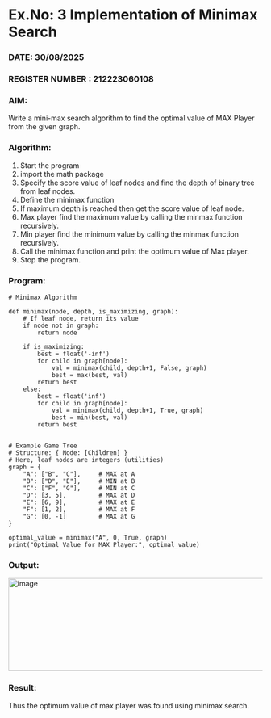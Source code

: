 # Ex.No: 3  Implementation of Minimax Search
### DATE:  30/08/2025                                                                          
### REGISTER NUMBER : 212223060108
### AIM: 
Write a mini-max search algorithm to find the optimal value of MAX Player from the given graph.
### Algorithm:
1. Start the program
2. import the math package
3. Specify the score value of leaf nodes and find the depth of binary tree from leaf nodes.
4. Define the minimax function
5. If maximum depth is reached then get the score value of leaf node.
6. Max player find the maximum value by calling the minmax function recursively.
7. Min player find the minimum value by calling the minmax function recursively.
8. Call the minimax function  and print the optimum value of Max player.
9. Stop the program. 

### Program:
```
# Minimax Algorithm

def minimax(node, depth, is_maximizing, graph):
    # If leaf node, return its value
    if node not in graph:  
        return node
    
    if is_maximizing:
        best = float('-inf')
        for child in graph[node]:
            val = minimax(child, depth+1, False, graph)
            best = max(best, val)
        return best
    else:
        best = float('inf')
        for child in graph[node]:
            val = minimax(child, depth+1, True, graph)
            best = min(best, val)
        return best


# Example Game Tree
# Structure: { Node: [Children] }
# Here, leaf nodes are integers (utilities)
graph = {
    "A": ["B", "C"],     # MAX at A
    "B": ["D", "E"],     # MIN at B
    "C": ["F", "G"],     # MIN at C
    "D": [3, 5],         # MAX at D
    "E": [6, 9],         # MAX at E
    "F": [1, 2],         # MAX at F
    "G": [0, -1]         # MAX at G
}

optimal_value = minimax("A", 0, True, graph)
print("Optimal Value for MAX Player:", optimal_value)
```

### Output:

<img width="824" height="184" alt="image" src="https://github.com/user-attachments/assets/f30cbfa1-6fe7-4873-a1a1-eb393344637b" />


### Result:
Thus the optimum value of max player was found using minimax search.
